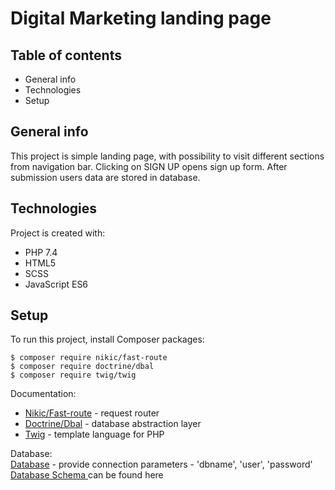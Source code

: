# Digital Marketing landing page

## Table of contents
* General info
* Technologies
* Setup


## General info 
This project is simple landing page, with possibility to visit different sections from navigation bar.
Clicking on SIGN UP opens sign up form. After submission users data are stored in database.

## Technologies
Project is created with:
* PHP 7.4
* HTML5
* SCSS
* JavaScript ES6

## Setup
To run this project, install Composer packages:

```
$ composer require nikic/fast-route
$ composer require doctrine/dbal
$ composer require twig/twig
```
Documentation: <br>
* [Nikic/Fast-route](https://github.com/nikic/FastRoute) - request router
* [Doctrine/Dbal](https://www.doctrine-project.org/projects/doctrine-dbal/en/latest/) - database abstraction layer
* [Twig](https://twig.symfony.com/doc/3.x/) - template language for PHP


Database: <br>
[Database](app/Database.php) - provide connection parameters - 'dbname', 'user', 'password' <br>
[Database Schema ](dump.sql) can be found here




